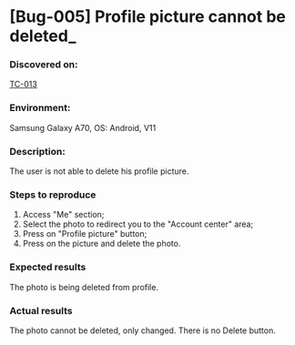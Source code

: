 # **[Bug-005] Profile picture cannot be deleted\_**

### **Discovered on:**

[TC-013](tc-013.md)

### **Environment:**

Samsung Galaxy A70, OS: Android, V11

### **Description:**

The user is not able to delete his profile picture.

### **Steps to reproduce**

1. Access "Me" section;
2. Select the photo to redirect you to the "Account center" area;
3. Press on "Profile picture" button;
4. Press on the picture and delete the photo.

### **Expected results**

The photo is being deleted from profile.

### **Actual results**

The photo cannot be deleted, only changed. There is no Delete button.
